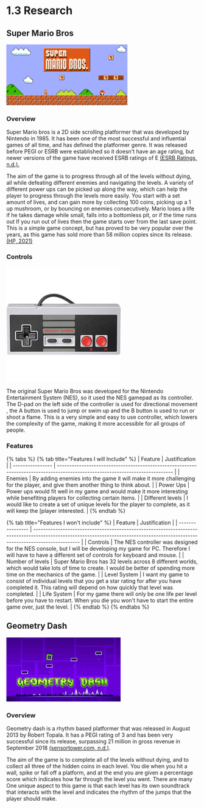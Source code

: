 # 1.3 Research

## Super Mario Bros

![](<../.gitbook/assets/image (3).png>)

### Overview

Super Mario bros is a 2D side scrolling platformer that was developed by Nintendo in 1985. It has been one of the most successful and influential games of all time, and has defined the platformer genre. It was released before PEGI or ESRB were established so it doesn't have an age rating, but newer versions of the game have received  ESRB ratings of E [(ESRB Ratings, n.d.).](../reference-list.md)

The aim of the game is to progress through all of the levels without dying, all while defeating different enemies and navigating the levels. A variety of different power ups can be picked up along the way, which can help the player to progress through the levels more easily. You start with a set amount of lives, and can gain more by collecting 100 coins, picking up a 1 up mushroom, or by bouncing on enemies consecutively. Mario loses a life if he takes damage while small, falls into a bottomless pit, or if the time runs out If you run out of lives then the game starts over from the last save point. This is a simple game concept, but has proved to be very popular over the years, as this game has sold more than 58 million copies since its release.[ (HP, 2021)](../reference-list.md)

### Controls

![](<../.gitbook/assets/image (4).png>)

The original Super Mario Bros was developed for the Nintendo Entertainment System (NES), so it used the NES gamepad as its controller. The D-pad on the left side of the controller is used for directional movement , the A button is used to jump or swim up and the B button is used to run or shoot a flame. This is a very simple and easy to use controller, which lowers the complexity of the game, making it more accessible for all groups of people.

### Features

{% tabs %}
{% tab title="Features I will Include" %}
| Feature          | Justification                                                                                                                 |
| ---------------- | ----------------------------------------------------------------------------------------------------------------------------- |
| Enemies          | By adding enemies into the game it will  make it more challenging for the player, and give them another thing to think about. |
| Power Ups        | Power ups would fit well in my game and would make it more interesting while benefiting players for collecting certain items. |
| Different levels | I would like to create a set of unique levels for the player to complete, as it will keep the \[player interested.            |
{% endtab %}

{% tab title="Features I won't include" %}
| Feature          | Justification                                                                                                                                                                   |
| ---------------- | ------------------------------------------------------------------------------------------------------------------------------------------------------------------------------- |
| Controls         | The NES controller was designed for the NES console, but I will be developing my game for PC. Therefore I will have to have a different set of controls for keyboard and mouse. |
| Number of levels | Super Mario Bros has 32 levels across 8 different worlds, which would take lots of time to create. I would be better of spending more time on the mechanics of the game.        |
| Level System     | I want my game to consist of individual levels that you get a star rating for after you have completed it. This rating will depend on how quickly that level was completed.     |
| Life System      | For my game there will only be one life per level before you have to restart. When you die you won't have to start the entire game over, just the level.                        |
{% endtab %}
{% endtabs %}



## Geometry Dash

![](../.gitbook/assets/image.png)

### Overview

Geometry dash is a rhythm based platformer that was released in August 2013 by Robert Topala.  It has a PEGI rating of 3 and has been very successful since its release, surpassing 21 million in gross revenue in September 2018 [(sensortower.com, n.d.)](../reference-list.md).&#x20;

The aim of the game is to complete all of the levels without dying, and to collect all three of the hidden coins in each level. You die when you hit a wall, spike or fall off a platform, and at the end you are given a percentage score which indicates how far through the level you went. There are many  One unique aspect to this game is that each level has its own soundtrack that interacts with the level and indicates the rhythm of the jumps that the player should make.&#x20;









